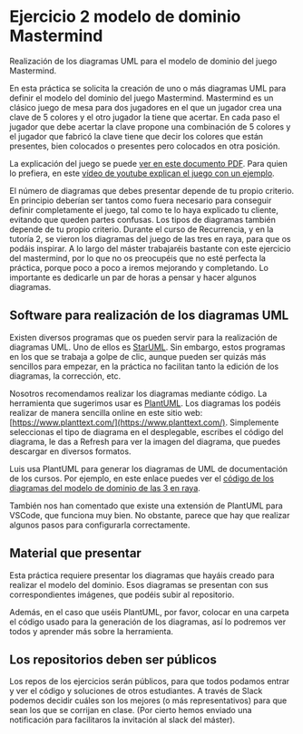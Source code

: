 # Ejercicio 2 modelo de dominio Mastermind

Realización de los diagramas UML para el modelo de dominio del juego Mastermind.

En esta práctica se solicita la creación de uno o más diagramas UML para definir el modelo del dominio del juego Mastermind. Mastermind es un clásico juego de mesa para dos jugadores en el que un jugador crea una clave de 5 colores y el otro jugador la tiene que acertar. En cada paso el jugador que debe acertar la clave propone una combinación de 5 colores y el jugador que fabricó la clave tiene que decir los colores que están presentes, bien colocados o presentes pero colocados en otra posición.

La explicación del juego se puede [ver en este documento PDF](https://www.infotecnovision.com/Multimedia/REGLAS-DEL-MASTERMIND.pdf). Para quien lo prefiera, en este [vídeo de youtube explican el juego con un ejemplo](https://www.youtube.com/watch?v=sL5sf318GHY). 

El número de diagramas que debes presentar depende de tu propio criterio. En principio deberían ser tantos como fuera necesario para conseguir definir completamente el juego, tal como te lo haya explicado tu cliente, evitando que queden partes confusas. Los tipos de diagramas también depende de tu propio criterio. Durante el curso de Recurrencia, y en la tutoría 2, se vieron los diagramas del juego de las tres en raya, para que os podáis inspirar. A lo largo del máster trabajaréis bastante con este ejercicio del mastermind, por lo que no os preocupéis que no esté perfecta la práctica, porque poco a poco a iremos mejorando y completando. Lo importante es dedicarle un par de horas a pensar y hacer algunos diagramas.

## Software para realización de los diagramas UML

Existen diversos programas que os pueden servir para la realización de diagramas UML. Uno de ellos es [StarUML](http://staruml.io/). Sin embargo, estos programas en los que se trabaja a golpe de clic, aunque pueden ser quizás más sencillos para empezar, en la práctica no facilitan tanto la edición de los diagramas, la corrección, etc. 

Nosotros recomendamos realizar los diagramas mediante código. La herramienta que sugerimos usar es [PlantUML](https://plantuml.com/es/). Los diagramas los podéis realizar de manera sencilla online en este sitio web: [https://www.planttext.com/](https://www.planttext.com/). Simplemente seleccionas el tipo de diagrama en el desplegable, escribes el código del diagrama, le das a Refresh para ver la imagen del diagrama, que puedes descargar en diversos formatos.

Luis usa PlantUML para generar los diagramas de UML de documentación de los cursos. Por ejemplo, en este enlace puedes ver el [código de los diagramas del modelo de dominio de las 3 en raya](https://github.com/USantaTecla-ticTacToe/tictactoe.requirements/blob/master/src/docs/asciidoc/index.adoc).

También nos han comentado que existe una extensión de PlantUML para VSCode, que funciona muy bien. No obstante, parece que hay que realizar algunos pasos para configurarla correctamente.

## Material que presentar

Esta práctica requiere presentar los diagramas que hayáis creado para realizar el modelo del dominio. Esos diagramas se presentan con sus correspondientes imágenes, que podéis subir al repositorio.

Además, en el caso que uséis PlantUML, por favor, colocar en una carpeta el código usado para la generación de los diagramas, así lo podremos ver todos y aprender más sobre la herramienta. 

## Los repositorios deben ser públicos

Los repos de los ejercicios serán públicos, para que todos podamos entrar y ver el código y soluciones de otros estudiantes. A través de Slack podemos decidir cuáles son los mejores (o más representativos) para que sean los que se corrijan en clase. (Por cierto hemos enviado una notificación para facilitaros la invitación al slack del máster).

